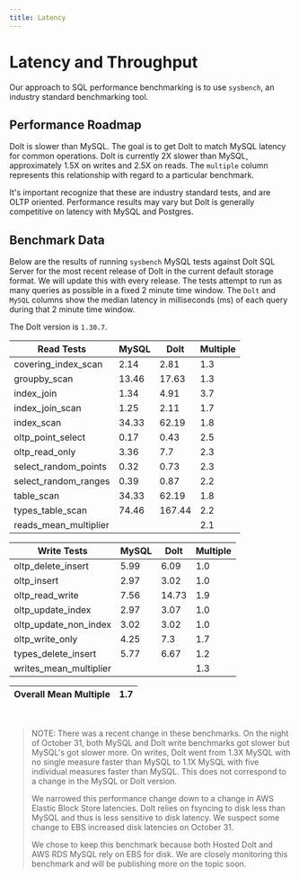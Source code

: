 ```yaml
---
title: Latency
---
```


# Latency and Throughput

Our approach to SQL performance benchmarking is to use `sysbench`, an
industry standard benchmarking tool.

## Performance Roadmap

Dolt is slower than MySQL. The goal is to get Dolt to match 
MySQL latency for common operations. Dolt is currently 2X slower 
than MySQL, approximately 1.5X on writes and 2.5X on reads. The 
`multiple` column represents this relationship with regard to a 
particular benchmark.

It's important recognize that these are industry standard tests, and
are OLTP oriented. Performance results may vary but Dolt is 
generally competitive on latency with MySQL and Postgres.

## Benchmark Data

Below are the results of running `sysbench` MySQL tests against Dolt
SQL Server for the most recent release of Dolt in the current default 
storage format. We will update this with every release. The tests 
attempt to run as many queries as possible in a fixed 2 minute time 
window. The `Dolt` and `MySQL` columns show the median latency in 
milliseconds (ms) of each query during that 2 minute time window.

The Dolt version is `1.30.7`.

<!-- START___DOLT___LATENCY_RESULTS_TABLE -->
|       Read Tests        | MySQL |  Dolt  | Multiple |
|-------------------------|-------|--------|----------|
| covering\_index\_scan   |  2.14 |   2.81 |      1.3 |
| groupby\_scan           | 13.46 |  17.63 |      1.3 |
| index\_join             |  1.34 |   4.91 |      3.7 |
| index\_join\_scan       |  1.25 |   2.11 |      1.7 |
| index\_scan             | 34.33 |  62.19 |      1.8 |
| oltp\_point\_select     |  0.17 |   0.43 |      2.5 |
| oltp\_read\_only        |  3.36 |    7.7 |      2.3 |
| select\_random\_points  |  0.32 |   0.73 |      2.3 |
| select\_random\_ranges  |  0.39 |   0.87 |      2.2 |
| table\_scan             | 34.33 |  62.19 |      1.8 |
| types\_table\_scan      | 74.46 | 167.44 |      2.2 |
| reads\_mean\_multiplier |       |        |      2.1 |

|       Write Tests        | MySQL | Dolt  | Multiple |
|--------------------------|-------|-------|----------|
| oltp\_delete\_insert     |  5.99 |  6.09 |      1.0 |
| oltp\_insert             |  2.97 |  3.02 |      1.0 |
| oltp\_read\_write        |  7.56 | 14.73 |      1.9 |
| oltp\_update\_index      |  2.97 |  3.07 |      1.0 |
| oltp\_update\_non\_index |  3.02 |  3.02 |      1.0 |
| oltp\_write\_only        |  4.25 |   7.3 |      1.7 |
| types\_delete\_insert    |  5.77 |  6.67 |      1.2 |
| writes\_mean\_multiplier |       |       |      1.3 |

| Overall Mean Multiple | 1.7 |
|-----------------------|-----|
<!-- END___DOLT___LATENCY_RESULTS_TABLE -->
<br/>

> NOTE: There was a recent change in these benchmarks.
> On the night of October 31, both MySQL and Dolt write benchmarks
> got slower but MySQL's got slower more. On writes, Dolt went from 1.3X MySQL
> with no single measure faster than MySQL to 1.1X MySQL with five
> individual measures faster than MySQL. This does not correspond to a
> change in the MySQL or Dolt version.
>
> We narrowed this performance change down to a change
> in AWS Elastic Block Store latencies. Dolt relies on fsyncing
> to disk less than MySQL and thus is less sensitive to disk latency.
> We suspect some change to EBS increased disk latencies on October 31.
> 
> We chose to keep this benchmark because both Hosted Dolt and AWS RDS
> MySQL rely on EBS for disk. We are closely monitoring this benchmark and
> will be publishing more on the topic soon. 
